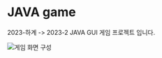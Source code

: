 # JAVA game

2023-하계 -> 2023-2 JAVA GUI 게임 프로젝트 입니다.

![게임 화면 구성](https://github.com/user-attachments/assets/39efd545-2515-4b6d-b457-c26fbfd7d5f0)
